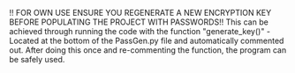 !! FOR OWN USE ENSURE YOU REGENERATE A NEW ENCRYPTION KEY BEFORE POPULATING THE PROJECT WITH PASSWORDS!!
This can be achieved through running the code with the function "generate_key()" - Located at the bottom of the PassGen.py file and automatically commented out.
After doing this once and re-commenting the function, the program can be safely used.
